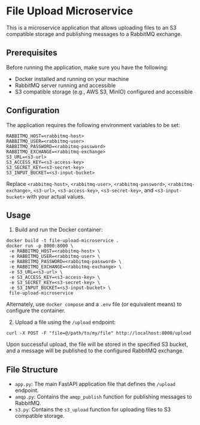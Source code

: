 # File Upload Microservice

This is a microservice application that allows uploading files to an S3 compatible storage and publishing messages to a RabbitMQ exchange.

## Prerequisites

Before running the application, make sure you have the following:

- Docker installed and running on your machine
- RabbitMQ server running and accessible
- S3 compatible storage (e.g., AWS S3, MinIO) configured and accessible

## Configuration

The application requires the following environment variables to be set:

```
RABBITMQ_HOST=<rabbitmq-host>
RABBITMQ_USER=<rabbitmq-user>
RABBITMQ_PASSWORD=<rabbitmq-password>
RABBITMQ_EXCHANGE=<rabbitmq-exchange>
S3_URL=<s3-url>
S3_ACCESS_KEY=<s3-access-key>
S3_SECRET_KEY=<s3-secret-key>
S3_INPUT_BUCKET=<s3-input-bucket>
```

Replace `<rabbitmq-host>`, `<rabbitmq-user>`, `<rabbitmq-password>`, `<rabbitmq-exchange>`, `<s3-url>`, `<s3-access-key>`, `<s3-secret-key>`, and `<s3-input-bucket>` with your actual values.

## Usage

1. Build and run the Docker container:

```
docker build -t file-upload-microservice .
docker run -p 8000:8000 \
 -e RABBITMQ_HOST=<rabbitmq-host> \
 -e RABBITMQ_USER=<rabbitmq-user> \
 -e RABBITMQ_PASSWORD=<rabbitmq-password> \
 -e RABBITMQ_EXCHANGE=<rabbitmq-exchange> \
 -e S3_URL=<s3-url> \
 -e S3_ACCESS_KEY=<s3-access-key> \
 -e S3_SECRET_KEY=<s3-secret-key> \
 -e S3_INPUT_BUCKET=<s3-input-bucket> \
 file-upload-microservice
```

Alternately, use `docker compose` and a `.env` file (or equivalent means) to configure the container.

2. Upload a file using the `/upload` endpoint:

```
curl -X POST -F "file=@/path/to/my/file" http://localhost:8000/upload
```

Upon successful upload, the file will be stored in the specified S3 bucket, and a message will be published to the configured RabbitMQ exchange.

## File Structure

- `app.py`: The main FastAPI application file that defines the `/upload` endpoint.
- `amqp.py`: Contains the `amqp_publish` function for publishing messages to RabbitMQ.
- `s3.py`: Contains the `s3_upload` function for uploading files to S3 compatible storage.
